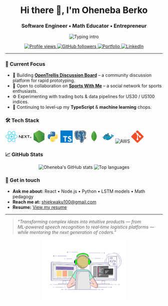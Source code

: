 <h1 align="center">Hi there 👋, I'm Oheneba Berko</h1>
<h3 align="center">Software Engineer • Math Educator • Entrepreneur</h3>

<p align="center">
  <img src="https://readme-typing-svg.demolab.com?font=Fira+Code&pause=2000&color=F38020&width=1000&lines=Code+%7C+Creativity+%7C+Community;Building+clean%2C+scalable+software+solutions;Mentoring+the+next+generation+of+coders;Bridging+tech+and+education+to+solve+real‑world+problems" alt="Typing intro" />
</p>

<p align="center">
  <a href="https://github.com/Orphy123">
    <img src="https://komarev.com/ghpvc/?username=Orphy123&style=flat-square&color=blue" alt="Profile views" />
  </a>
  <a href="https://github.com/Orphy123?tab=followers">
    <img src="https://img.shields.io/github/followers/Orphy123?style=social" alt="GitHub followers" />
  </a>
  <a href="https://ohenebaportfolio.netlify.app">
    <img src="https://img.shields.io/badge/Portfolio-Visit-success?logo=react" alt="Portfolio" />
  </a>
  <a href="https://linkedin.com/in/ohenebaberko-123/">
    <img src="https://img.shields.io/badge/LinkedIn-Oheneba%20Berko-blue?logo=linkedin" alt="LinkedIn" />
  </a>
</p>

---

### 🚀 Current Focus
- 🔭 Building **[OpenTrellis Discussion Board](https://github.com/Orphy123/OpenTrellis-Discussion-Board)** – a community discussion platform for rapid prototyping.
- 👯 Open to collaboration on **[Sports With Me](https://github.com/Orphy123/Sports-With-Me)** – a social network for sports enthusiasts.
- ⚙️ Experimenting with trading bots & data pipelines for US30 / US100 indices.
- 🌱 Continuing to level‑up my **TypeScript** & **machine learning** chops.

### 🛠 Tech Stack
<p align="left">
  <img src="https://raw.githubusercontent.com/devicons/devicon/master/icons/react/react-original.svg" width="40" alt="React" />
  <img src="https://raw.githubusercontent.com/devicons/devicon/master/icons/nextjs/nextjs-original-wordmark.svg" width="40" alt="Next.js" />
  <img src="https://raw.githubusercontent.com/devicons/devicon/master/icons/nodejs/nodejs-original.svg" width="40" alt="Node.js" />
  <img src="https://raw.githubusercontent.com/devicons/devicon/master/icons/python/python-original.svg" width="40" alt="Python" />
  <img src="https://raw.githubusercontent.com/devicons/devicon/master/icons/typescript/typescript-original.svg" width="40" alt="TypeScript" />
  <img src="https://raw.githubusercontent.com/devicons/devicon/master/icons/postgresql/postgresql-original.svg" width="40" alt="PostgreSQL" />
  <img src="https://raw.githubusercontent.com/devicons/devicon/master/icons/mongodb/mongodb-original.svg" width="40" alt="MongoDB" />
  <img src="https://raw.githubusercontent.com/devicons/devicon/master/icons/docker/docker-original.svg" width="40" alt="Docker" />
  <img src="https://raw.githubusercontent.com/devicons/devicon/master/icons/aws/aws-original.svg" width="40" alt="AWS" />
  <img src="https://raw.githubusercontent.com/devicons/devicon/master/icons/git/git-original.svg" width="40" alt="Git" />
</p>

### 📈 GitHub Stats
<p align="center">
  <img src="https://github-readme-stats.vercel.app/api?username=Orphy123&show_icons=true&include_all_commits=true" alt="Oheneba's GitHub stats" />
  <img src="https://github-readme-stats.vercel.app/api/top-langs/?username=Orphy123&layout=compact" alt="Top languages" />
</p>

### 💬 Get in touch
- **Ask me about:** React • Node.js • Python • LSTM models • Math pedagogy  
- **Reach me at:** [shiekwaku100@gmail.com](mailto:shiekwaku100@gmail.com)  
- **Resume:** [View my resume](https://drive.google.com/file/d/12FhPfz9vzcZTz3-Vxob8HuQRHz-DAv4h/view)

---

> *“Transforming complex ideas into intuitive products — from ML‑powered speech recognition to real‑time logistics platforms — while mentoring the next generation of coders.”*

<p align="center">
  <img src="https://raw.githubusercontent.com/mikonoid/mikonoid/main/images/gifs/coder3.gif" height="200" alt="Coding gif" />
</p>
